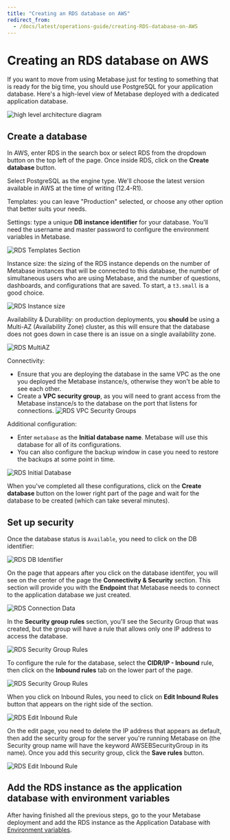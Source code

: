```yaml
---
title: "Creating an RDS database on AWS"
redirect_from:
  - /docs/latest/operations-guide/creating-RDS-database-on-AWS
---
```


# Creating an RDS database on AWS

If you want to move from using Metabase just for testing to something that is ready for the big time, you should use PostgreSQL for your application database. Here's a high-level view of Metabase deployed with a dedicated application database.

![high level architecture diagram](images/Metabase-AWS-SI.png)

## Create a database

In AWS, enter RDS in the search box or select RDS from the dropdown button on the top left of the page. Once inside RDS, click on the **Create database** button.

Select PostgreSQL as the engine type. We'll choose the latest version available in AWS at the time of writing (12.4-R1).

Templates: you can leave "Production" selected, or choose any other option that better suits your needs.

Settings: type a unique **DB instance identifier** for your database. You'll need the username and master password to configure the environment variables in Metabase.

![RDS Templates Section](images/RDSPostgresSettings.png)

Instance size: the sizing of the RDS instance depends on the number of Metabase instances that will be connected to this database, the number of simultaneous users who are using Metabase, and the number of questions, dashboards, and configurations that are saved. To start, a `t3.small` is a good choice.

![RDS Instance size](images/RDSInstanceSize.png)

Availability & Durability: on production deployments, you **should** be using a Multi-AZ (Availability Zone) cluster, as this will ensure that the database does not goes down in case there is an issue on a single availability zone.

![RDS MultiAZ](images/RDSMultiAZ.png)

Connectivity:

- Ensure that you are deploying the database in the same VPC as the one you deployed the Metabase instance/s, otherwise they won't be able to see each other.
- Create a **VPC security group**, as you will need to grant access from the Metabase instance/s to the database on the port that listens for connections.
  ![RDS VPC Security Groups](images/RDSVPCSecurityGroup.png)

Additional configuration:

- Enter `metabase` as the **Initial database name**. Metabase will use this database for all of its configurations.
- You can also configure the backup window in case you need to restore the backups at some point in time.

![RDS Initial Database](images/RDSInitialDatabase.png)

When you've completed all these configurations, click on the **Create database** button on the lower right part of the page and wait for the database to be created (which can take several minutes).

## Set up security

Once the database status is `Available`, you need to click on the DB identifier:

![RDS DB Identifier](images/RDSDBIdentifier.png)

On the page that appears after you click on the database identifer, you will see on the center of the page the **Connectivity & Security** section. This section will provide you with the **Endpoint** that Metabase needs to connect to the application database we just created.

![RDS Connection Data](images/RDSConnectionData.png)

In the **Security group rules** section, you'll see the Security Group that was created, but the group will have a rule that allows only one IP address to access the database.

![RDS Security Group Rules](images/RDSSecurityGroupRules.png)

To configure the rule for the database, select the **CIDR/IP - Inbound** rule, then click on the **Inbound rules** tab on the lower part of the page.

![RDS Security Group Rules](images/RDSInboundRule.png)

When you click on Inbound Rules, you need to click on **Edit Inbound Rules** button that appears on the right side of the section.

![RDS Edit Inbound Rule](images/RDSEditInboundRule.png)

On the edit page, you need to delete the IP address that appears as default, then add the security group for the server you're running Metabase on (the Security group name will have the keyword AWSEBSecurityGroup in its name). Once you add this security group, click the **Save rules** button.

![RDS Edit Inbound Rule](images/RDSEditInboundRuleSG.png)

## Add the RDS instance as the application database with environment variables

After having finished all the previous steps, go to the your Metabase deployment and add the RDS instance as the Application Database with [Environment variables](../../configuring-metabase/environment-variables.md).
